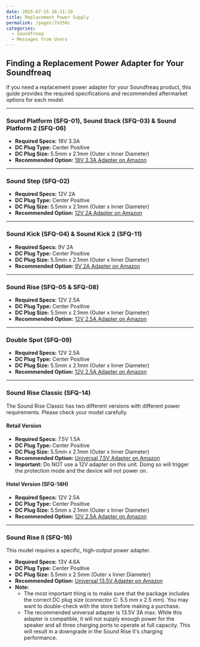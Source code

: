 ```yaml
---
date: 2025-07-15 16:11:19
title: Replacement Power Supply
permalink: /pages/7a550c
categories:
  - Soundfreaq
  - Messages from Users
---
```


## Finding a Replacement Power Adapter for Your Soundfreaq

If you need a replacement power adapter for your Soundfreaq product, this guide provides the required specifications and recommended aftermarket options for each model.

<!-- more -->

---

### Sound Platform (SFQ-01), Sound Stack (SFQ-03) & Sound Platform 2 (SFQ-06)

- **Required Specs:** 18V 3.3A
- **DC Plug Type:** Center Positive
- **DC Plug Size:** 5.5mm x 2.1mm (Outer x Inner Diameter)
- **Recommended Option:** [18V 3.3A Adapter on Amazon](https://smile.amazon.com/Compatible-Soundfreaq-Bluetooth-Replacement-Switching/dp/B00IFWXTLM/)

---

### Sound Step (SFQ-02)

- **Required Specs:** 12V 2A
- **DC Plug Type:** Center Positive
- **DC Plug Size:** 5.5mm x 2.1mm (Outer x Inner Diameter)
- **Recommended Option:** [12V 2A Adapter on Amazon](https://smile.amazon.com/TMEZON-Power-Adapter-Supply-2-1mm/dp/B00Q2E5IXW/)

---

### Sound Kick (SFQ-04) & Sound Kick 2 (SFQ-11)

- **Required Specs:** 9V 2A
- **DC Plug Type:** Center Positive
- **DC Plug Size:** 5.5mm x 2.1mm (Outer x Inner Diameter)
- **Recommended Option:** [9V 2A Adapter on Amazon](https://smile.amazon.com/Adapter-Charger-SoundFreaq-Bluetooth-AS190-090-AC200/dp/B01HBF52FE/)

---

### Sound Rise (SFQ-05 & SFQ-08)

- **Required Specs:** 12V 2.5A
- **DC Plug Type:** Center Positive
- **DC Plug Size:** 5.5mm x 2.1mm (Outer x Inner Diameter)
- **Recommended Option:** [12V 2.5A Adapter on Amazon](https://www.amazon.com/COOLM-Adapter-100-240V-Transformer-Charger/dp/B07SRBNRBZ/?th=1)

---

### Double Spot (SFQ-09)

- **Required Specs:** 12V 2.5A
- **DC Plug Type:** Center Positive
- **DC Plug Size:** 5.5mm x 2.1mm (Outer x Inner Diameter)
- **Recommended Option:** [12V 2.5A Adapter on Amazon](https://www.amazon.com/COOLM-Adapter-100-240V-Transformer-Charger/dp/B07SRBNRBZ/?th=1)

---

### Sound Rise Classic (SFQ-14)

The Sound Rise Classic has two different versions with different power requirements. Please check your model carefully.

#### Retail Version

- **Required Specs:** 7.5V 1.5A
- **DC Plug Type:** Center Positive
- **DC Plug Size:** 5.5mm x 2.1mm (Outer x Inner Diameter)
- **Recommended Option:** [Universal 7.5V Adapter on Amazon](https://www.amazon.com/Basicvolt-Universal-Switching-Replacement-Security/dp/B0BY8NZ6JC)
- **Important:** Do NOT use a 12V adapter on this unit. Doing so will trigger the protection mode and the device will not power on.

#### Hotel Version (SFQ-14H)

- **Required Specs:** 12V 2.5A
- **DC Plug Type:** Center Positive
- **DC Plug Size:** 5.5mm x 2.1mm (Outer x Inner Diameter)
- **Recommended Option:** [12V 2.5A Adapter on Amazon](https://www.amazon.com/COOLM-Adapter-100-240V-Transformer-Charger/dp/B07SRBNRBZ/?th=1)

---

### Sound Rise II (SFQ-16)

This model requires a specific, high-output power adapter.

- **Required Specs:** 13V 4.6A
- **DC Plug Type:** Center Positive
- **DC Plug Size:** 5.5mm x 2.5mm (Outer x Inner Diameter)
- **Recommended Option:** [Universal 13.5V Adapter on Amazon](https://www.amazon.com/Basicvolt-Universal-Switching-Replacement-Security/dp/B0BY8NZ6JC)
- **Note:**
  - The most important thing is to make sure that the package includes the correct DC plug size (connector C: 5.5 mm x 2.5 mm). You may want to double-check with the store before making a purchase.
  - The recommended universal adapter is 13.5V 3A max. While this adapter is compatible, it will not supply enough power for the speaker and all three charging ports to operate at full capacity. This will result in a downgrade in the Sound Rise II's charging performance.
